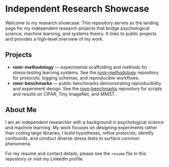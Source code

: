 # Independent Research Showcase

Welcome to my research showcase. This repository serves as the landing page for my independent research projects that bridge psychological science, machine learning, and systems theory. It links to public projects and provides a high‑level overview of my work.

## Projects

- **romr‑methodology** — experimental scaffolding and methods for stress‑testing learning systems. See the [romr‑methodology](../romr-methodology) repository for protocols, logging schemas, and reproducible workflows.
- **romr‑benchmarks** — public benchmarks demonstrating reproducibility and experiment design. See the [romr‑benchmarks](../romr-benchmarks) repository for scripts and results on CIFAR, Tiny ImageNet, and MNIST.

## About Me

I am an independent researcher with a background in psychological science and machine learning. My work focuses on designing experiments rather than coding large libraries; I build hypotheses, refine protocols, identify confounds, and conduct diverse stress tests to surface common phenomena.

For my résumé and contact details, please see the `resume` file in this repository or visit my LinkedIn profile.
